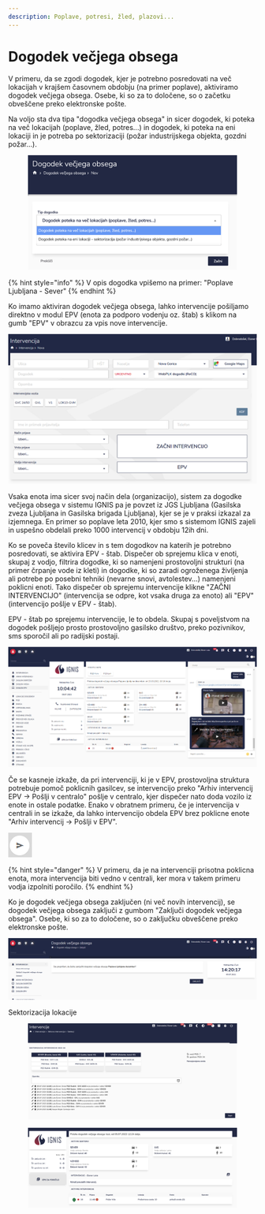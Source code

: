 ```yaml
---
description: Poplave, potresi, žled, plazovi...
---
```


# Dogodek večjega obsega

V primeru, da se zgodi dogodek, kjer je potrebno posredovati na več lokacijah v krajšem časovnem obdobju (na primer poplave), aktiviramo dogodek večjega obsega. Osebe, ki so za to določene, so o začetku obveščene preko elektronske pošte.

Na voljo sta dva tipa "dogodka večjega obsega" in sicer dogodek, ki poteka na več lokacijah (poplave, žled, potres...) in dogodek, ki poteka na eni lokaciji in je potreba po sektorizaciji (požar industrijskega objekta, gozdni požar...).

<figure><img src="../.gitbook/assets/image (50).png" alt=""><figcaption></figcaption></figure>

{% hint style="info" %}
V opis dogodka vpišemo na primer: "Poplave Ljubljana - Sever"
{% endhint %}

Ko imamo aktiviran dogodek večjega obsega, lahko intervencije pošiljamo direktno v modul EPV (enota za podporo vodenju oz. štab) s klikom na gumb "EPV" v obrazcu za vpis nove intervencije.

![](<../.gitbook/assets/image (60).png>)

Vsaka enota ima sicer svoj način dela (organizacijo), sistem za dogodke večjega obsega v sistemu IGNIS pa je povzet iz JGS Ljubljana (Gasilska zveza Ljubljana in Gasilska brigada Ljubljana), kjer se je v praksi izkazal za izjemnega. En primer so poplave leta 2010, kjer smo s sistemom IGNIS zajeli in uspešno obdelali preko 1000 intervencij v obdobju 12ih dni.

Ko se poveča število klicev in s tem dogodkov na katerih je potrebno posredovati, se aktivira EPV - štab. Dispečer ob sprejemu klica v enoti, skupaj z vodjo, filtrira dogodke, ki so namenjeni prostovoljni strukturi (na primer črpanje vode iz kleti) in dogodke, ki so zaradi ogroženega življenja ali potrebe po posebni tehniki (nevarne snovi, avtolestev...) namenjeni poklicni enoti. Tako dispečer ob sprejemu intervencije klikne "ZAČNI INTERVENCIJO" (intervencija se odpre, kot vsaka druga za enoto) ali "EPV" (intervencijo pošlje v EPV - štab).

EPV - štab po sprejemu intervencije, le to obdela. Skupaj s poveljstvom na dogodek pošljejo prosto prostovoljno gasilsko društvo, preko pozivnikov, sms sporočil ali po radijski postaji.

![](<../.gitbook/assets/image (80).png>)

Če se kasneje izkaže, da pri intervenciji, ki je v EPV, prostovoljna struktura potrebuje pomoč poklicnih gasilcev, se intervencijo preko "Arhiv intervencij EPV -> Pošlji v centralo" pošlje v centralo, kjer dispečer nato doda vozilo iz enote in ostale podatke. Enako v obratnem primeru, če je intervencija v centrali in se izkaže, da lahko intervencijo obdela EPV brez poklicne enote "Arhiv intervencij -> Pošlji v EPV".

![Pošlji intervencijo v centralo ali v EPV](<../.gitbook/assets/image (160).png>)

{% hint style="danger" %}
V primeru, da je na intervenciji prisotna poklicna enota, mora intervencija biti vedno v centrali, ker mora v takem primeru vodja izpolniti poročilo.
{% endhint %}

Ko je dogodek večjega obsega zaključen (ni več novih intervencij), se dogodek večjega obsega zaključi z gumbom "Zaključi dogodek večjega obsega". Osebe, ki so za to določene, so o zaključku obveščene preko elektronske pošte.

![](<../.gitbook/assets/image (69).png>)

Sektorizacija lokacije

<figure><img src="../.gitbook/assets/image (49).png" alt=""><figcaption></figcaption></figure>

<figure><img src="../.gitbook/assets/image (48).png" alt=""><figcaption></figcaption></figure>
